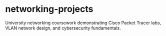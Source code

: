 # networking-projects
University networking coursework demonstrating Cisco Packet Tracer labs, VLAN network design, and cybersecurity fundamentals.
